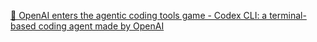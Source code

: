 [🤖 OpenAI enters the agentic coding tools game - Codex CLI: a terminal-based coding agent made by OpenAI](https://itnext.io/openai-enters-the-agentic-coding-tools-game-e3c795869357)
